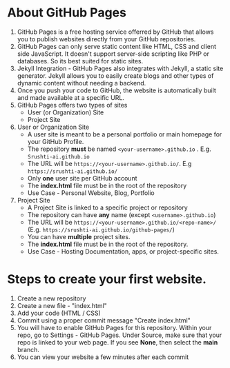 # About GitHub Pages

1. GitHub Pages is a free hosting service offerred by GitHub that allows you to publish websites directly from your GitHub repositories.
2. GitHub Pages can only serve static content like HTML, CSS and client side JavaScript. It doesn't support server-side scripting like PHP or databases. So its best suited for static sites.
3. Jekyll Integration - GitHub Pages also integrates with Jekyll, a static site generator. Jekyll allows you to easily create blogs and other types of dynamic content without needing a backend.
4. Once you push your code to GitHub, the website is automatically built and made available at a specific URL.
5. GitHub Pages offers two types of sites
   - User (or Organization) Site
   - Project Site
6. User or Organization Site
   - A user site is meant to be a personal portfolio or main homepage for your GitHub Profile.
   - The repository **must** be named `<your-username>.github.io` . E.g. `Srushti-ai.github.io`
   - The URL will be `https://<your-username>.github.io/`. E.g `https://srushti-ai.github.io/`
   - Only **one** user site per GitHub account
   - The **index.html** file must be in the root of the repository
   - Use Case - Personal Website, Blog, Portfolio
7. Project Site
   - A Project Site is linked to a specific project or repository
   - The repository can have **any** name (except `<username>.github.io`)
   - The URL will be `https://<your-username>.github.io/<repo-name>/` (E.g. `https://srushti-ai.github.io/github-pages/`)
   - You can have **multiple** project sites.
   - The **index.html** file must be in the root of the repository.
   - Use Case - Hosting Documentation, apps, or project-specific sites.

# Steps to create your first website.

1. Create a new repository
2. Create a new file - "index.html"
3. Add your code (HTML / CSS)
4. Commit using a proper commit message "Create index.html"
5. You will have to enable GitHub Pages for this repository. Within your repo, go to Settings - GitHub Pages. Under Source, make sure that your repo is linked to your web page.
   If you see **None**, then select the **main** branch.
7. You can view your website a few minutes after each commit
